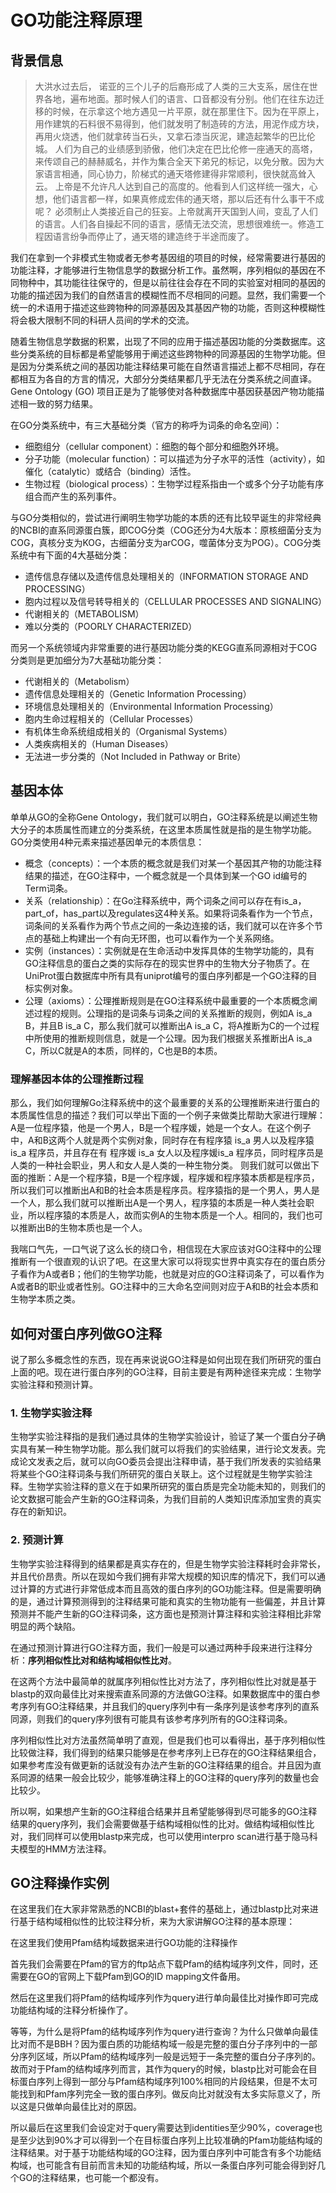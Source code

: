 # GO功能注释原理

<!-- 2019-10-04 -->
<!-- :: course,dev,gsea,go,gene ontology -->

## 背景信息

> 大洪水过去后， 诺亚的三个儿子的后裔形成了人类的三大支系，居住在世界各地，遍布地面。那时候人们的语言、口音都没有分别。他们在往东边迁移的时候，在示拿这个地方遇见一片平原，就在那里住下。因为在平原上，用作建筑的石料很不易得到，他们就发明了制造砖的方法，用泥作成方块，再用火烧透，他们就拿砖当石头，又拿石漆当灰泥，建造起繁华的巴比伦城。
> 人们为自己的业绩感到骄傲，他们决定在巴比伦修一座通天的高塔，来传颂自己的赫赫威名，并作为集合全天下弟兄的标记，以免分散。因为大家语言相通，同心协力，阶梯式的通天塔修建得非常顺利，很快就高耸入云。
> 上帝是不允许凡人达到自己的高度的。他看到人们这样统一强大，心想，他们语言都一样，如果真修成宏伟的通天塔，那以后还有什么事干不成呢？ 必须制止人类接近自己的狂妄。上帝就离开天国到人间，变乱了人们的语言。人们各自操起不同的语言，感情无法交流，思想很难统一。修造工程因语言纷争而停止了，通天塔的建造终于半途而废了。

我们在拿到一个非模式生物或者无参考基因组的项目的时候，经常需要进行基因的功能注释，才能够进行生物信息学的数据分析工作。虽然啊，序列相似的基因在不同物种中，其功能往往保守的，但是以前往往会存在不同的实验室对相同的基因的功能的描述因为我们的自然语言的模糊性而不尽相同的问题。显然，我们需要一个统一的术语用于描述这些跨物种的同源基因及其基因产物的功能，否则这种模糊性将会极大限制不同的科研人员间的学术的交流。

随着生物信息学数据的积累，出现了不同的应用于描述基因功能的分类数据库。这些分类系统的目标都是希望能够用于阐述这些跨物种的同源基因的生物学功能。但是因为分类系统之间的基因功能注释结果可能在自然语言描述上都不尽相同，存在都相互为各自的方言的情况，大部分分类结果都几乎无法在分类系统之间直译。 Gene Ontology (GO) 项目正是为了能够使对各种数据库中基因获基因产物功能描述相一致的努力结果。

在GO分类系统中，有三大基础分类（官方的称呼为词条的命名空间）：

+ 细胞组分（cellular component）：细胞的每个部分和细胞外环境。
+ 分子功能（molecular function）：可以描述为分子水平的活性（activity），如催化（catalytic）或结合（binding）活性。
+ 生物过程（biological process）：生物学过程系指由一个或多个分子功能有序组合而产生的系列事件。

与GO分类相似的，尝试进行阐明生物学功能的本质的还有比较早诞生的非常经典的NCBI的直系同源蛋白簇，即COG分类（COG还分为4大版本：原核细菌分支为COG，真核分支为KOG，古细菌分支为arCOG，噬菌体分支为POG）。COG分类系统中有下面的4大基础分类：

+ 遗传信息存储以及遗传信息处理相关的（INFORMATION STORAGE AND PROCESSING）
+ 胞内过程以及信号转导相关的（CELLULAR PROCESSES AND SIGNALING）
+ 代谢相关的（METABOLISM）
+ 难以分类的（POORLY CHARACTERIZED）

而另一个系统领域内非常重要的进行基因功能分类的KEGG直系同源相对于COG分类则是更加细分为7大基础功能分类：

+ 代谢相关的（Metabolism）
+ 遗传信息处理相关的（Genetic Information Processing）
+ 环境信息处理相关的（Environmental Information Processing）
+ 胞内生命过程相关的（Cellular Processes）
+ 有机体生命系统组成相关的（Organismal Systems）
+ 人类疾病相关的（Human Diseases）
+ 无法进一步分类的（Not Included in Pathway or Brite）

## 基因本体

单单从GO的全称Gene Ontology，我们就可以明白，GO注释系统是以阐述生物大分子的本质属性而建立的分类系统，在这里本质属性就是指的是生物学功能。GO分类使用4种元素来描述基因单元的本质信息：

+ 概念（concepts）：一个本质的概念就是我们对某一个基因其产物的功能注释结果的描述，在GO注释中，一个概念就是一个具体到某一个GO id编号的Term词条。
+ 关系（relationship）：在Go注释系统中，两个词条之间可以存在有is_a，part_of，has_part以及regulates这4种关系。如果将词条看作为一个节点，词条间的关系看作为两个节点之间的一条边连接的话，我们就可以在许多个节点的基础上构建出一个有向无环图，也可以看作为一个关系网络。
+ 实例（instances）：实例就是在生命活动中发挥具体的生物学功能的，具有GO注释信息的蛋白之类的实际存在的现实世界中的生物大分子物质了。在UniProt蛋白数据库中所有具有uniprot编号的蛋白序列都是一个GO注释的目标实例对象。
+ 公理（axioms）：公理推断规则是在GO注释系统中最重要的一个本质概念阐述过程的规则。公理指的是词条与词条之间的关系推断的规则，例如A is_a B，并且B is_a C，那么我们就可以推断出A is_a C，将A推断为C的一个过程中所使用的推断规则信息，就是一个公理。因为我们根据关系推断出A is_a C，所以C就是A的本质，同样的，C也是B的本质。

### 理解基因本体的公理推断过程

那么，我们如何理解Go注释系统中的这个最重要的关系的公理推断来进行蛋白的本质属性信息的描述？我们可以举出下面的一个例子来做类比帮助大家进行理解：
A是一位程序猿，他是一个男人，B是一个程序媛，她是一个女人。在这个例子中，A和B这两个人就是两个实例对象，同时存在有程序猿 is_a 男人以及程序猿 is_a 程序员，并且存在有 程序媛 is_a 女人以及程序媛is_a 程序员，同时程序员是人类的一种社会职业，男人和女人是人类的一种生物分类。
则我们就可以做出下面的推断：A是一个程序猿，B是一个程序媛，程序媛和程序猿本质都是程序员，所以我们可以推断出A和B的社会本质是程序员。程序猿指的是一个男人，男人是一个人，那么我们就可以推断出A是一个男人，程序猿的本质是一种人类社会职业，所以程序猿的本质是人，故而实例A的生物本质是一个人。相同的，我们也可以推断出B的生物本质也是一个人。

我喘口气先，一口气说了这么长的绕口令，相信现在大家应该对GO注释中的公理推断有一个很直观的认识了吧。在这里大家可以将现实世界中真实存在的蛋白质分子看作为A或者B；他们的生物学功能，也就是对应的GO注释词条了，可以看作为A或者B的职业或者性别。GO注释中的三大命名空间则对应于A和B的社会本质和生物学本质之类。

## 如何对蛋白序列做GO注释

说了那么多概念性的东西，现在再来说说GO注释是如何出现在我们所研究的蛋白上面的吧。现在进行蛋白序列的GO注释，目前主要是有两种途径来完成：生物学实验注释和预测计算。

### 1.	生物学实验注释

生物学实验注释指的是我们通过具体的生物学实验设计，验证了某一个蛋白分子确实具有某一种生物学功能。那么我们就可以将我们的实验结果，进行论文发表。完成论文发表之后，就可以向GO委员会提出注释申请，基于我们所发表的实验结果将某些个GO注释词条与我们所研究的蛋白关联上。这个过程就是生物学实验注释。生物学实验注释的意义在于如果所研究的蛋白质是完全功能未知的，则我们的论文数据可能会产生新的GO注释词条，为我们目前的人类知识库添加宝贵的真实存在的新知识。

### 2.	预测计算

生物学实验注释得到的结果都是真实存在的，但是生物学实验注释耗时会非常长，并且代价昂贵。所以在现如今我们拥有非常大规模的知识库的情况下，我们可以通过计算的方式进行非常低成本而且高效的蛋白序列的GO功能注释。但是需要明确的是，通过计算预测得到的注释结果可能和真实的生物功能有一些偏差，并且计算预测并不能产生新的GO注释词条，这方面也是预测计算注释和实验注释相比非常明显的两个缺陷。

在通过预测计算进行GO注释方面，我们一般是可以通过两种手段来进行注释分析：**序列相似性比对和结构域相似性比对**。

在这两个方法中最简单的就属序列相似性比对方法了，序列相似性比对就是基于blastp的双向最佳比对来搜索直系同源的方法做GO注释。如果数据库中的蛋白参考序列有GO注释结果，并且我们的query序列中有一条序列是该参考序列的直系同源，则我们的query序列很有可能具有该参考序列所有的GO注释词条。

序列相似性比对方法虽然简单明了直观，但是我们也可以看得出，基于序列相似性比较做注释，我们得到的结果只能够是在参考序列上已存在的GO注释结果组合，如果参考库没有做更新的话就没有办法产生新的GO注释结果的组合。并且因为直系同源的结果一般会比较少，能够准确注释上的GO注释的query序列的数量也会比较少。

所以啊，如果想产生新的GO注释组合结果并且希望能够得到尽可能多的GO注释结果的query序列，我们会需要做基于结构域相似性的比对。做结构域相似性比对，我们同样可以使用blastp来完成，也可以使用interpro scan进行基于隐马科夫模型的HMM方法注释。

## GO注释操作实例

在这里我们在大家非常熟悉的NCBI的blast+套件的基础上，通过blastp比对来进行基于结构域相似性的比较注释分析，来为大家讲解GO注释的基本原理：

在这里我们使用Pfam结构域数据来进行GO功能的注释操作

首先我们会需要在Pfam的官方的ftp站点下载Pfam的结构域序列文件，同时，还需要在GO的官网上下载Pfam到GO的ID mapping文件备用。

然后在这里我们将Pfam的结构域序列作为query进行单向最佳比对操作即可完成功能结构域的注释分析操作了。

等等，为什么是将Pfam的结构域序列作为query进行查询？为什么只做单向最佳比对而不是BBH？因为蛋白质的功能结构域一般是完整的蛋白分子序列中的一部分序列区域，所以Pfam的结构域序列一般是远短于一条完整的蛋白分子序列的。故而对于Pfam的结构域序列而言，其作为query的时候，blastp比对可能会在目标蛋白序列上得到一部分与Pfam结构域序列100%相同的片段结果，但是不太可能找到和Pfam序列完全一致的蛋白序列。做反向比对就没有太多实际意义了，所以这是只做单向最佳比对的原因。

所以最后在这里我们会设定对于query需要达到identities至少90%，coverage也是至少达到90%才可以得到一个在目标蛋白序列上比较准确的Pfam功能结构域的注释结果。对于基于功能结构域的GO注释，因为蛋白序列中可能含有多个功能结构域，也可能含有目前而言未知的功能结构域，所以一条蛋白序列可能会得到好几个GO的注释结果，也可能一个都没有。
